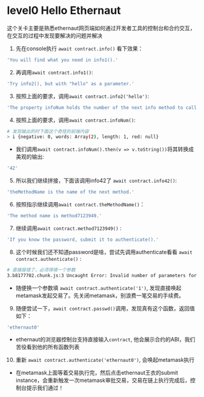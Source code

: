 # level0 Hello Ethernaut

这个关卡主要是熟悉ethernaut网页端如何通过开发者工具的控制台和合约交互，在交互的过程中发现要解决的问题并解决

1. 先在console执行 `await contract.info()` 看下效果：
```bash
'You will find what you need in info1().'
```

2. 再调用`await contract.info1()`:
```bash
'Try info2(), but with "hello" as a parameter.'
```

3. 按照上面的要求，调用`await contract.info2('hello')`:
```bash
'The property infoNum holds the number of the next info method to call.'
```

4. 按照上面的要求，调用`await contract.infoNum()`:
```bash
# 发现输出的时下面这个奇怪的前端内容
> i {negative: 0, words: Array(2), length: 1, red: null}
```
  - 我们调用`await contract.infoNum().then(v => v.toString())`将其转换成美观的输出:
```bash
'42'
```

5. 所以我们继续拼接，下面该调用info42了 `await contract.info42()`:
```bash
'theMethodName is the name of the next method.'
```

6. 按照指示继续调用`await contract.theMethodName()`：
```bash
'The method name is method7123949.'
```

7. 继续调用`await contract.method7123949()` :
```bash
'If you know the password, submit it to authenticate().'
```

8. 这个时候我们还不知道password是啥，尝试先调用authenticate看看 `await contract.authenticate()` :
```bash
# 直接报错了，必须得填一个参数
3.b8177702.chunk.js:3 Uncaught Error: Invalid number of parameters for "authenticate". Got 0 expected 1!
```
- 随便换一个参数填 `await contract.authenticate('1')`, 发现直接唤起metamask发起交易了。先关闭metamask，别浪费一笔交易的手续费。

9. 随便尝试一下，`await contract.passwd()`调用，发现真有这个函数，返回值如下：
```bash
'ethernaut0'
```
- ethernaut的浏览器控制台支持直接输入`contract`, 他会展示合约的ABI，我们苦役看到他的所有函数列表

10. 重新 `await contract.authenticate('ethernaut0')`, 会唤起metamask执行

- 在metamask上面等着交易执行完，然后点击ethernaut王衣的submit instance，会重新触发一次metamask审批交易，交易在链上执行完成后，控制台提示我们通过！